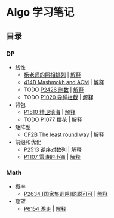 # Algo 学习笔记

## 目录

### DP
- 线性
	- [杨老师的照相排列](https://www.acwing.com/problem/content/description/273/) | [解释](https://github.com/zhuoshen617/Algo/blob/master/dp/%E6%9D%A8%E8%80%81%E5%B8%88%E7%9A%84%E7%85%A7%E7%9B%B8%E6%8E%92%E5%88%97.md)
	- [414B Mashmokh and ACM](https://codeforces.com/problemset/problem/414/B) | [解释](https://github.com/zhuoshen617/Algo/blob/master/dp/414B%20Mashmokh%20and%20ACM.md)
	- TODO [P2426 删数](https://www.luogu.com.cn/problem/P2426) | [解释](https://github.com/zhuoshen617/Algo/blob/master/dp/P2426%20%E5%88%A0%E6%95%B0.md)
	- TODO [P1020 导弹拦截](https://www.luogu.com.cn/problem/P1020) | [解释](https://github.com/zhuoshen617/Algo/blob/master/dp/P1020%20%E5%AF%BC%E5%BC%B9%E6%8B%A6%E6%88%AA.md)
- 背包
    - [P1510 精卫填海](https://www.luogu.com.cn/problem/P1510) | [解释](https://github.com/zhuoshen617/Algo/blob/master/dp/P1510%20%E7%B2%BE%E5%8D%AB%E5%A1%AB%E6%B5%B7.md)
    - TODO [P1077 摆花](https://www.luogu.com.cn/problem/P1077) | [解释](https://github.com/zhuoshen617/Algo/blob/master/dp/P1077%20%E6%91%86%E8%8A%B1.md)
- 矩阵型
	- [CF2B The least round way](https://www.luogu.com.cn/problem/CF2B) | [解释](https://github.com/zhuoshen617/Algo/blob/master/dp/CF2B%20The%20least%20round%20way.md)
- 前缀和优化
    - [P2513 逆序对数列](https://www.luogu.com.cn/problem/P2513) | [解释](https://github.com/zhuoshen617/Algo/blob/master/dp/P2513%20%E9%80%86%E5%BA%8F%E5%AF%B9%E6%95%B0%E5%88%97.md)
    - [P1107 雷涛的小猫](https://www.luogu.com.cn/problem/P1107) | [解释](https://github.com/zhuoshen617/Algo/blob/master/dp/P1107%20%E9%9B%B7%E6%B6%9B%E7%9A%84%E5%B0%8F%E7%8C%AB.md)

### Math
- 概率
	- [P2634 [国家集训队]聪聪可可](https://www.luogu.com.cn/problem/P2634) | [解释](https://github.com/zhuoshen617/Algo/blob/master/math/P2634%20%5B%E5%9B%BD%E5%AE%B6%E9%9B%86%E8%AE%AD%E9%98%9F%5D%E8%81%AA%E8%81%AA%E5%8F%AF%E5%8F%AF.md)
- 期望
	- [P6154 游走](https://www.luogu.com.cn/problem/P6154) | [解释](https://github.com/zhuoshen617/Algo/blob/master/math/P6154%20%E6%B8%B8%E8%B5%B0.md)

